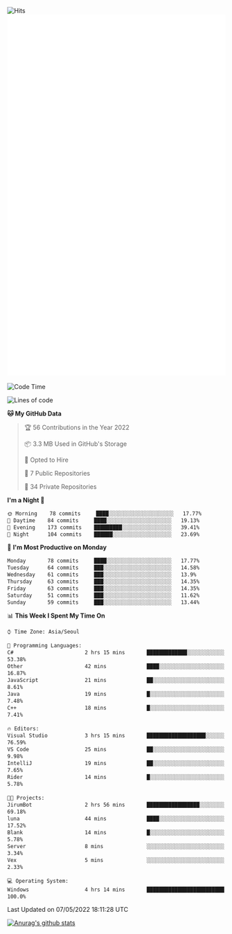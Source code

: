 ![Hits](https://hits.seeyoufarm.com/api/count/incr/badge.svg?url=https%3A%2F%2Fgithub.com%2Fkokose1234&count_bg=%2379C83D&title_bg=%23555555&icon=apple.svg&icon_color=%23E7E7E7&title=hits&edge_flat=false)
<br/>
![Metrics](https://github.com/kokose1234/kokose1234/blob/main/github-metrics.svg)

<!--START_SECTION:waka-->
![Code Time](http://img.shields.io/badge/Code%20Time-637%20hrs%206%20mins-blue)

![Lines of code](https://img.shields.io/badge/From%20Hello%20World%20I%27ve%20Written-2%20Million%20lines%20of%20code-blue)

**🐱 My GitHub Data** 

> 🏆 56 Contributions in the Year 2022
 > 
> 📦 3.3 MB Used in GitHub's Storage 
 > 
> 💼 Opted to Hire
 > 
> 📜 7 Public Repositories 
 > 
> 🔑 34 Private Repositories  
 > 
**I'm a Night 🦉** 

```text
🌞 Morning    78 commits     ████░░░░░░░░░░░░░░░░░░░░░   17.77% 
🌆 Daytime    84 commits     ████░░░░░░░░░░░░░░░░░░░░░   19.13% 
🌃 Evening    173 commits    █████████░░░░░░░░░░░░░░░░   39.41% 
🌙 Night      104 commits    ██████░░░░░░░░░░░░░░░░░░░   23.69%

```
📅 **I'm Most Productive on Monday** 

```text
Monday       78 commits     ████░░░░░░░░░░░░░░░░░░░░░   17.77% 
Tuesday      64 commits     ███░░░░░░░░░░░░░░░░░░░░░░   14.58% 
Wednesday    61 commits     ███░░░░░░░░░░░░░░░░░░░░░░   13.9% 
Thursday     63 commits     ███░░░░░░░░░░░░░░░░░░░░░░   14.35% 
Friday       63 commits     ███░░░░░░░░░░░░░░░░░░░░░░   14.35% 
Saturday     51 commits     ███░░░░░░░░░░░░░░░░░░░░░░   11.62% 
Sunday       59 commits     ███░░░░░░░░░░░░░░░░░░░░░░   13.44%

```


📊 **This Week I Spent My Time On** 

```text
⌚︎ Time Zone: Asia/Seoul

💬 Programming Languages: 
C#                       2 hrs 15 mins       █████████████░░░░░░░░░░░░   53.38% 
Other                    42 mins             ████░░░░░░░░░░░░░░░░░░░░░   16.87% 
JavaScript               21 mins             ██░░░░░░░░░░░░░░░░░░░░░░░   8.61% 
Java                     19 mins             █░░░░░░░░░░░░░░░░░░░░░░░░   7.48% 
C++                      18 mins             █░░░░░░░░░░░░░░░░░░░░░░░░   7.41%

🔥 Editors: 
Visual Studio            3 hrs 15 mins       ███████████████████░░░░░░   76.59% 
VS Code                  25 mins             ██░░░░░░░░░░░░░░░░░░░░░░░   9.98% 
IntelliJ                 19 mins             ██░░░░░░░░░░░░░░░░░░░░░░░   7.65% 
Rider                    14 mins             █░░░░░░░░░░░░░░░░░░░░░░░░   5.78%

🐱‍💻 Projects: 
JirumBot                 2 hrs 56 mins       █████████████████░░░░░░░░   69.18% 
luna                     44 mins             ████░░░░░░░░░░░░░░░░░░░░░   17.52% 
Blank                    14 mins             █░░░░░░░░░░░░░░░░░░░░░░░░   5.78% 
Server                   8 mins              ░░░░░░░░░░░░░░░░░░░░░░░░░   3.34% 
Vex                      5 mins              ░░░░░░░░░░░░░░░░░░░░░░░░░   2.33%

💻 Operating System: 
Windows                  4 hrs 14 mins       █████████████████████████   100.0%

```


 Last Updated on 07/05/2022 18:11:28 UTC
<!--END_SECTION:waka-->

[![Anurag's github stats](https://github-readme-stats.vercel.app/api?username=kokose1234&theme=dracula)](https://github.com/anuraghazra/github-readme-stats)



	
